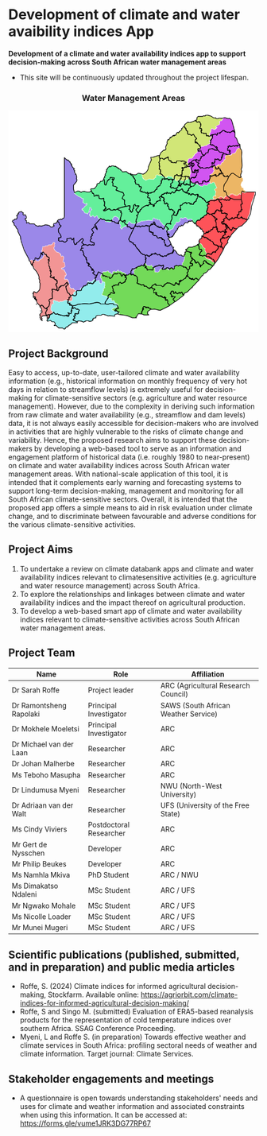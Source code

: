 # Development of climate and water avaibility indices App
**Development of a climate and water availability indices app to support decision-making across South African water management areas**
- This site will be continuously updated throughout the project lifespan.

<h3 align="center"> Water Management Areas </h3>

<a href="alternative text"><img src="https://github.com/climindex/climindex.github.io/blob/main/images/water_management_areas.png" align="middle" width="desired width" height="desired heigh"></a>

## Project Background
Easy to access, up-to-date, user-tailored climate and water availability information (e.g., historical information on monthly frequency of very hot days in relation to streamflow levels) is extremely useful for decision-making for climate-sensitive sectors (e.g. agriculture and water resource management). However, due to the complexity in deriving such information from raw climate and water availability (e.g., streamflow and dam levels) data, it is not always easily accessible for decision-makers who are involved in activities that are highly vulnerable to the risks of climate change and variability. Hence, the proposed research aims to support these decision-makers by developing a web-based tool to serve as an information and engagement platform of historical data (i.e. roughly 1980 to near-present) on climate and water availability indices across South African water management areas. With national-scale application of this tool, it is intended that it complements early warning and forecasting systems to support long-term decision-making, management and monitoring for all South African climate-sensitive sectors. Overall, it is intended that the proposed app offers a simple means to aid in risk evaluation under climate change, and to discriminate between favourable and adverse conditions for the various climate-sensitive activities.

## Project Aims
1. To undertake a review on climate databank apps and climate and water availability indices relevant to climatesensitive activities (e.g. agriculture and water resource management) across South Africa.
2. To explore the relationships and linkages between climate and water availability indices and the impact thereof on agricultural production.
3. To develop a web-based smart app of climate and water availability indices relevant to climate-sensitive activities across South African water management areas.

## Project Team
| Name                     | Role                    | Affiliation                                |
| -------------------------|-------------------------|--------------------------------------------|
| Dr Sarah Roffe           | Project leader          | ARC (Agricultural Research Council)        |
| Dr Ramontsheng Rapolaki  | Principal Investigator  | SAWS (South African Weather Service)       |
| Dr Mokhele Moeletsi      | Principal Investigator  | ARC                                        |
| Dr Michael van der Laan  | Researcher              | ARC                                        |
| Dr Johan Malherbe        | Researcher              | ARC                                        |
| Ms Teboho Masupha        | Researcher              | ARC                                        |
| Dr Lindumusa Myeni       | Researcher              | NWU (North-West University)                |
| Dr Adriaan van der Walt  | Researcher              | UFS (University of the Free State)         |
| Ms Cindy Viviers         | Postdoctoral Researcher | ARC                                        |
| Mr Gert de Nysschen      | Developer               | ARC                                        |
| Mr Philip Beukes         | Developer               | ARC                                        |
| Ms Namhla Mkiva          | PhD Student             | ARC / NWU                                  |
| Ms Dimakatso Ndaleni     | MSc Student             | ARC / UFS                                  |
| Mr Ngwako Mohale         | MSc Student             | ARC / UFS                                  |
| Ms Nicolle Loader        | MSc Student             | ARC / UFS                                  |
| Mr Munei Mugeri          | MSc Student             | ARC / UFS                                  |

## Scientific publications (published, submitted, and in preparation) and public media articles 
- Roffe, S. (2024) Climate indices for informed agricultural decision-making, Stockfarm. Available online: https://agriorbit.com/climate-indices-for-informed-agricultural-decision-making/
- Roffe, S and Singo M. (submitted) Evaluation of ERA5-based reanalysis products for the representation of cold temperature indices over southern Africa. SSAG Conference Proceeding.
- Myeni, L and Roffe S. (in preparation) Towards effective weather and climate services in South Africa: profiling sectoral needs of weather and climate information. Target journal: Climate Services.

## Stakeholder engagements and meetings
- A questionnaire is open towards understanding stakeholders' needs and uses for climate and weather information and associated constraints when using this information. It can be accessed at: https://forms.gle/vume1JRK3DG77RP67

